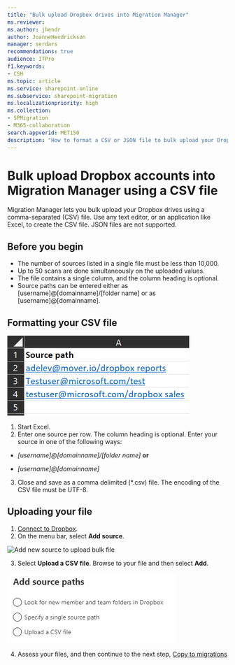 ```yaml
---
title: "Bulk upload Dropbox drives into Migration Manager"
ms.reviewer: 
ms.author: jhendr
author: JoanneHendrickson
manager: serdars
recommendations: true
audience: ITPro
f1.keywords:
- CSH
ms.topic: article
ms.service: sharepoint-online
ms.subservice: sharepoint-migration
ms.localizationpriority: high
ms.collection: 
- SPMigration
- M365-collaboration
search.appverid: MET150
description: "How to format a CSV or JSON file to bulk upload your Dropbox drives into Migration Manager."
---
```


# Bulk upload Dropbox accounts into Migration Manager using a CSV file 

Migration Manager lets you bulk upload your Dropbox drives using a comma-separated (CSV) file. Use any text editor, or an application like Excel, to create the CSV file.  JSON files are not supported.

## Before you begin

- The number of sources listed in a single file must be less than 10,000.
- Up to 50 scans are done simultaneously on the uploaded values.
- The file contains a single column, and the column heading is optional.
- Source paths can be entered either as [username]@[domainname]/[folder name]  or as [username]@[domainname].



## Formatting your CSV file

![Format for bulk uploading dropbox source files into Migration Manager](media/mm-dropbox-csv-format.png)


1. Start Excel. 
2. Enter one source per row.  The column heading is optional. Enter your source in one of the following ways: 

 - *[username]@[domainname]/[folder name]*  **or**

- *[username]@[domainname]*

3. Close and save as a comma delimited (*.csv) file. The encoding of the CSV file must be UTF-8.


## Uploading your file

1. [Connect to Dropbox](mm-google-step1-connect.md).
2. On the menu bar, select **Add source**.

  ![Add new source to upload bulk file](media/mm-upload-cloud-csv.png)


3. Select **Upload a CSV file**.  Browse to your file and then select **Add**.

![Add Dropbox source paths](media/mm-dropbox-add-source-path.png)

4. Assess your files, and then continue to the next step, [Copy to migrations](mm-box-step3-copy-to-migrations.md)


 
